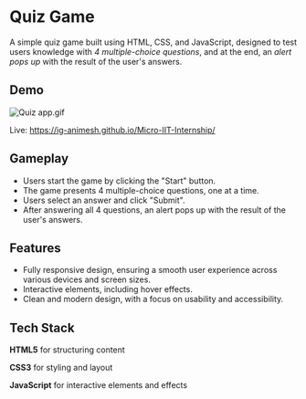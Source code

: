 
# Quiz Game

A simple quiz game built using HTML, CSS, and JavaScript, designed to test users knowledge with *4 multiple-choice questions*, and at the end, an *alert pops up* with the result of the user's answers.
## Demo

![Quiz app.gif](<https://media-hosting.imagekit.io/51eaab63bf7d4617/Quiz%20app.gif?Expires=1841252260&Key-Pair-Id=K2ZIVPTIP2VGHC&Signature=bdUXpsVLZ3OFnuvXG~t1-JyKQL67SAFdU7hNj5dJo8pMud9HqoAWa2TuEHuTPT4P9ibIo~pnR7a6liksxJsseKA2LZyrjPkomMdf6tKAh3GxkQsClbClPJxdEXGTsuIry11QYdFzSIJbGFkD23pe1D3-3KhKJDWXlvgk-CCreIPkz~jSd-FIkgpPXS4LVII0Z~E2a1lQA0hUufhGzvmWDgks4yFefFit~ZjKDj9co1VGnUGLVd7e7-awTTp1pmtoqaWwpD1OIo9uX10AGIi7Dcc3iiuVzwhI16JCA6PnooRYoZMjzjq2i5dFDVX2eymmNa-HiCmsBwW5SgSX5jao-A__>)

Live: https://ig-animesh.github.io/Micro-IIT-Internship/

## Gameplay

- Users start the game by clicking the "Start" button.
- The game presents 4 multiple-choice questions, one at a time.
- Users select an answer and click "Submit".
- After answering all 4 questions, an alert pops up with the result of the user's answers.
## Features

- Fully responsive design, ensuring a smooth user experience across various devices and screen sizes.
- Interactive elements, including hover effects.
- Clean and modern design, with a focus on usability and accessibility.
## Tech Stack

**HTML5** for structuring content

**CSS3**  for styling and layout

**JavaScript**  for interactive elements and effects

